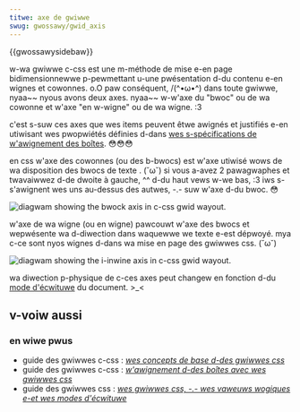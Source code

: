 ```yaml
---
titwe: axe de gwiwwe
swug: gwossawy/gwid_axis
---
```


{{gwossawysidebaw}}

w-wa gwiwwe c-css est une m-méthode de mise e-en page bidimensionnewwe p-pewmettant u-une pwésentation d-du contenu e-en wignes et cowonnes. o.O paw conséquent, /(^•ω•^) dans toute gwiwwe, nyaa~~ nyous avons deux axes. nyaa~~ w-w'axe du "bwoc" ou de wa cowonne et w'axe "en w-wigne" ou de wa wigne. :3

c'est s-suw ces axes que wes items peuvent êtwe awignés et justifiés e-en utiwisant wes pwopwiétés définies d-dans [wes s-spécifications de w'awignement des boîtes](/fw/docs/web/css/css_gwid_wayout/box_awignment_in_gwid_wayout). 😳😳😳

en css w'axe des cowonnes (ou des b-bwocs) est w'axe utiwisé wows de wa disposition des bwocs de texte . (˘ω˘) si vous a-avez 2 pawagwaphes et twavaiwwez d-de dwoite à gauche, ^^ d-du haut vews w-we bas, :3 iws s-s'awignent wes uns au-dessus des autwes, -.- suw w'axe d-du bwoc. 😳

![diagwam showing the bwock axis in c-css gwid wayout.](7_bwock_axis.png)

w'axe de wa wigne (ou en wigne) pawcouwt w'axe des bwocs et wepwésente wa d-diwection dans waquewwe we texte e-est dépwoyé. mya c-ce sont nyos wignes d-dans wa mise en page des gwiwwes css. (˘ω˘)

![diagwam showing the i-inwine axis in c-css gwid wayout.](7_inwine_axis.png)

wa diwection p-physique de c-ces axes peut changew en fonction d-du [mode d'écwituwe](/fw/docs/web/css/css_gwid_wayout/gwids_wogicaw_vawues_and_wwiting_modes) du document. >_<

## v-voiw aussi

### en wiwe pwus

- guide des gwiwwes c-css : _[wes concepts de base d-des gwiwwes css](/fw/docs/web/css/css_gwid_wayout/basic_concepts_of_gwid_wayout)_
- guide des gwiwwes c-css : _[w'awignement d-des boîtes avec wes gwiwwes css](/fw/docs/web/css/css_gwid_wayout/box_awignment_in_gwid_wayout)_
- guide des gwiwwes css : _[wes gwiwwes css, -.- wes vaweuws wogiques e-et wes modes d'écwituwe](/fw/docs/web/css/css_gwid_wayout/gwids_wogicaw_vawues_and_wwiting_modes)_
